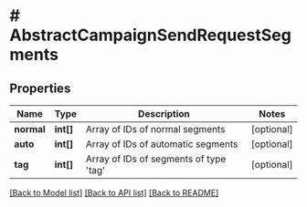 # # AbstractCampaignSendRequestSegments

## Properties

Name | Type | Description | Notes
------------ | ------------- | ------------- | -------------
**normal** | **int[]** | Array of IDs of normal segments | [optional] 
**auto** | **int[]** | Array of IDs of automatic segments | [optional] 
**tag** | **int[]** | Array of IDs of segments of type &#39;tag&#39; | [optional] 

[[Back to Model list]](../../README.md#documentation-for-models) [[Back to API list]](../../README.md#documentation-for-api-endpoints) [[Back to README]](../../README.md)


